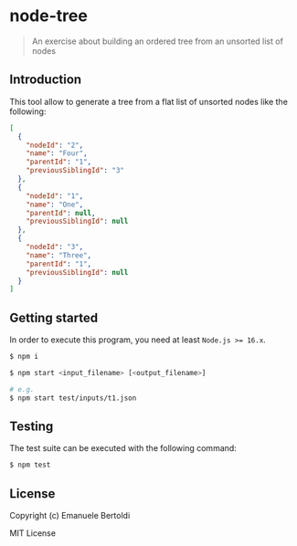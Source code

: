 # node-tree

> An exercise about building an ordered tree from an unsorted list of nodes

## Introduction

This tool allow to generate a tree from a flat list of unsorted nodes like the
following:

```json
[
  {
    "nodeId": "2",
    "name": "Four",
    "parentId": "1",
    "previousSiblingId": "3"
  },
  {
    "nodeId": "1",
    "name": "One",
    "parentId": null,
    "previousSiblingId": null
  },
  {
    "nodeId": "3",
    "name": "Three",
    "parentId": "1",
    "previousSiblingId": null
  }
]
```

## Getting started

In order to execute this program, you need at least `Node.js >= 16.x`.

```bash
$ npm i

$ npm start <input_filename> [<output_filename>]

# e.g.
$ npm start test/inputs/t1.json
```

## Testing

The test suite can be executed with the following command:

```bash
$ npm test
```

## License

Copyright (c) Emanuele Bertoldi

MIT License

